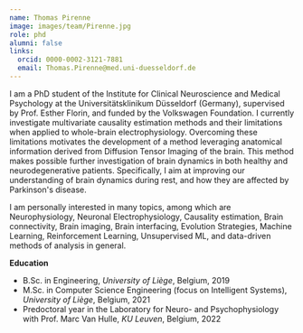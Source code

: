 ```yaml
---
name: Thomas Pirenne
image: images/team/Pirenne.jpg
role: phd
alumni: false
links:
  orcid: 0000-0002-3121-7881
  email: Thomas.Pirenne@med.uni-duesseldorf.de
---
```

<!-- Intro -->
I am a PhD student of the Institute for Clinical Neuroscience and Medical Psychology at the Universitätsklinikum Düsseldorf (Germany), supervised by Prof. Esther Florin, and funded by the Volkswagen Foundation. I currently investigate multivariate causality estimation methods and their limitations when applied to whole-brain electrophysiology. Overcoming these limitations motivates the development of a method leveraging anatomical information derived from Diffusion Tensor Imaging of the brain. This method makes possible further investigation of brain dynamics in both healthy and neurodegenerative patients. Specifically, I aim at improving our understanding of brain dynamics during rest, and how they are affected by Parkinson's disease.

<!-- Interests (topics, research, technology) -->
I am personally interested in many topics, among which are Neurophysiology, Neuronal Electrophysiology, Causality estimation, Brain connectivity, Brain imaging, Brain interfacing, Evolution Strategies, Machine Learning, Reinforcement Learning, Unsupervised ML, and data-driven methods of analysis in general.

<!-- Education -->
**Education**
- B.Sc. in Engineering, _University of Liège_, Belgium, 2019
- M.Sc. in Computer Science Engineering (focus on Intelligent Systems), _University of Liège_, Belgium, 2021
- Predoctoral year in the Laboratory for Neuro- and Psychophysiology with Prof. Marc Van Hulle, _KU Leuven_, Belgium, 2022
